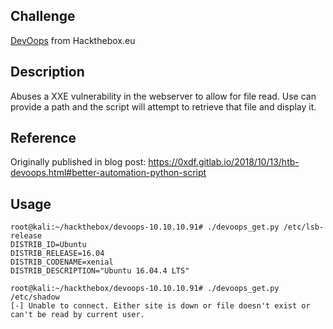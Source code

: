 ## Challenge

[DevOops](https://www.hackthebox.eu/home/machines/profile/140) from Hackthebox.eu

## Description

Abuses a XXE vulnerability in the webserver to allow for file read. Use can provide a path and the script will attempt to retrieve that file and display it.

## Reference

Originally published in blog post: https://0xdf.gitlab.io/2018/10/13/htb-devoops.html#better-automation-python-script

## Usage

```
root@kali:~/hackthebox/devoops-10.10.10.91# ./devoops_get.py /etc/lsb-release
DISTRIB_ID=Ubuntu
DISTRIB_RELEASE=16.04
DISTRIB_CODENAME=xenial
DISTRIB_DESCRIPTION="Ubuntu 16.04.4 LTS"

root@kali:~/hackthebox/devoops-10.10.10.91# ./devoops_get.py /etc/shadow
[-] Unable to connect. Either site is down or file doesn't exist or can't be read by current user.
```
